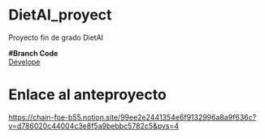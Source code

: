 # DietAI_proyect
Proyecto fin de grado DietAI

**#Branch Code**  
[Develope](https://github.com/jimmysm1995/DietAI_proyect/tree/develop)

# Enlace al anteproyecto
https://chain-foe-b55.notion.site/99ee2e2441354e6f9132996a8a9f636c?v=d786020c44004c3e8f5a9bebbc5782c5&pvs=4
